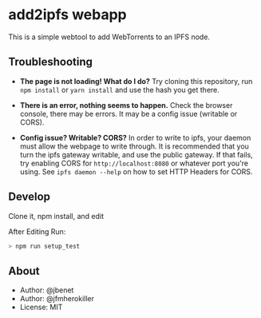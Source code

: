 # add2ipfs webapp

This is a simple webtool to add WebTorrents to an IPFS node.



## Troubleshooting

- **The page is not loading! What do I do?**
  Try cloning this repository, run `npm install` or `yarn install` and use the hash you get there.

- **There is an error, nothing seems to happen.**
  Check the browser console, there may be errors. It may be a config issue (writable or CORS).

- **Config issue? Writable? CORS?**
  In order to write to ipfs, your daemon must allow the webpage to write through. It is recommended that you turn the ipfs gateway writable, and use the public gateway. If that fails, try enabling CORS for `http://localhost:8080` or whatever port you're using. See `ipfs daemon --help` on how to set HTTP Headers for CORS.


## Develop

Clone it, npm install, and edit

After Editing Run:
```sh
> npm run setup_test

```

## About

- Author: @jbenet
- Author: @jfmherokiller
- License: MIT
